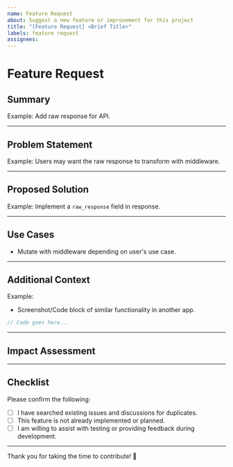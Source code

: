 ```yaml
---
name: Feature Request
about: Suggest a new feature or improvement for this project
title: "[Feature Request] <Brief Title>"
labels: feature request
assignees: 
---
```


# Feature Request

## Summary
<!-- Provide a concise summary of the feature request. -->
Example: Add raw response for API.

---

## Problem Statement
<!-- Describe the problem or limitation that this feature aims to solve. -->
Example: Users may want the raw response to transform with middleware.

---

## Proposed Solution
<!-- Explain how this feature would address the problem. -->
Example: Implement a `raw_response` field in response.

---

## Use Cases
<!-- Provide specific examples of how users would benefit from this feature. -->
- Mutate with middleware depending on user's use case.
---

## Additional Context
<!-- Include any other relevant information, screenshots, or links. -->
Example:
- Screenshot/Code block of similar functionality in another app.
```ts
// Code goes here...
```

---

## Impact Assessment
<!-- Explain how this feature will impact users, developers, or the project overall. -->

---

## Checklist
Please confirm the following:
- [ ] I have searched existing issues and discussions for duplicates.
- [ ] This feature is not already implemented or planned.
- [ ] I am willing to assist with testing or providing feedback during development.

---

Thank you for taking the time to contribute! 🙌
